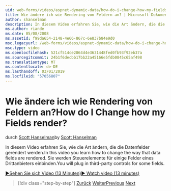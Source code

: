 ```yaml
---
uid: web-forms/videos/aspnet-dynamic-data/how-do-i-change-how-my-fields-render
title: Wie ändere ich wie Rendering von Feldern an? | Microsoft-Dokumentation
author: shanselman
description: In diesem Video erfahren Sie, wie die Art ändern, die die Datenfelder gerendert werden. Sie werden Steuerelemente für einige Felder eines Drittanbieters einbinden.
ms.author: riande
ms.date: 05/08/2008
ms.assetid: f99da654-2148-4e66-867c-6e837b84e9d0
msc.legacyurl: /web-forms/videos/aspnet-dynamic-data/how-do-i-change-how-my-fields-render
msc.type: video
ms.openlocfilehash: 521cf514ce2864d4e3631448fed0fb93f92eb37a
ms.sourcegitcommit: 24b1f6decbb17bb22a45166e5fdb0845c65af498
ms.translationtype: MT
ms.contentlocale: de-DE
ms.lasthandoff: 03/01/2019
ms.locfileid: "57056807"
---
```

<a name="how-do-i-change-how-my-fields-render"></a><span data-ttu-id="101d5-105">Wie ändere ich wie Rendering von Feldern an?</span><span class="sxs-lookup"><span data-stu-id="101d5-105">How do I Change how my Fields render?</span></span>
====================
<span data-ttu-id="101d5-106">durch [Scott Hanselman](https://github.com/shanselman)</span><span class="sxs-lookup"><span data-stu-id="101d5-106">by [Scott Hanselman](https://github.com/shanselman)</span></span>

<span data-ttu-id="101d5-107">In diesem Video erfahren Sie, wie die Art ändern, die die Datenfelder gerendert werden.</span><span class="sxs-lookup"><span data-stu-id="101d5-107">In this video you learn how to change the way that data fields are rendered.</span></span> <span data-ttu-id="101d5-108">Sie werden Steuerelemente für einige Felder eines Drittanbieters einbinden.</span><span class="sxs-lookup"><span data-stu-id="101d5-108">You will plug in third-party controls for some fields.</span></span>

[<span data-ttu-id="101d5-109">&#9654;Sehen Sie sich Video (13 Minuten)</span><span class="sxs-lookup"><span data-stu-id="101d5-109">&#9654; Watch video (13 minutes)</span></span>](https://channel9.msdn.com/Blogs/ASP-NET-Site-Videos/how-do-i-change-how-my-fields-render)

> [!div class="step-by-step"]
> <span data-ttu-id="101d5-110">[Zurück](how-do-i-enable-inline-gridview-editing.md)
> [Weiter](how-do-i-handle-business-logic-exceptions.md)</span><span class="sxs-lookup"><span data-stu-id="101d5-110">[Previous](how-do-i-enable-inline-gridview-editing.md)
[Next](how-do-i-handle-business-logic-exceptions.md)</span></span>
